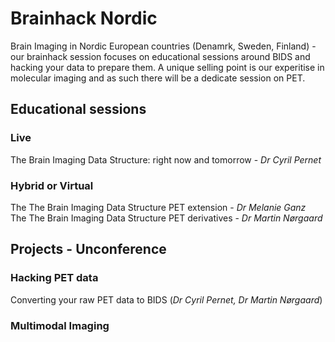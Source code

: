 # Brainhack Nordic

Brain Imaging in Nordic European countries (Denamrk, Sweden, Finland) - our brainhack session focuses on educational sessions around BIDS and hacking your data to prepare them. A unique selling point is our experitise in molecular imaging and as such there will be a dedicate session on PET. 

## Educational sessions

### Live

The Brain Imaging Data Structure: right now and tomorrow - _Dr Cyril Pernet_  

### Hybrid or Virtual

The The Brain Imaging Data Structure PET extension - _Dr Melanie Ganz_   
The The Brain Imaging Data Structure PET derivatives - _Dr Martin Nørgaard_   

## Projects - Unconference

### Hacking PET data  

Converting your raw PET data to BIDS (_Dr Cyril Pernet, Dr Martin Nørgaard_)  

### Multimodal Imaging






    
